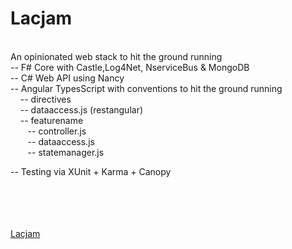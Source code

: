  Lacjam
=======================
<br/>
An opinionated web stack to hit the ground running
<br/>
-- F# Core with Castle,Log4Net, NserviceBus & MongoDB<br/>
-- C# Web API using Nancy<br/>
-- Angular TypesScript with conventions to hit the ground running<br/>
&nbsp;&nbsp;&nbsp;		-- directives<br/>
&nbsp;&nbsp;&nbsp;		-- dataaccess.js (restangular)<br/>
&nbsp;&nbsp;&nbsp;		-- featurename<br/>
&nbsp;&nbsp;&nbsp;&nbsp;&nbsp;&nbsp;				-- controller.js<br/>
&nbsp;&nbsp;&nbsp;&nbsp;&nbsp;&nbsp;				-- dataaccess.js<br/>
&nbsp;&nbsp;&nbsp;&nbsp;&nbsp;&nbsp;				-- statemanager.js <br/>
				
-- Testing via XUnit + Karma + Canopy<br/>
	<br/>
	<br/>
	<br/>
	<br/>

<a href="https://github.com/chrismckelt/Lacjam" target="_blank">Lacjam</a>
